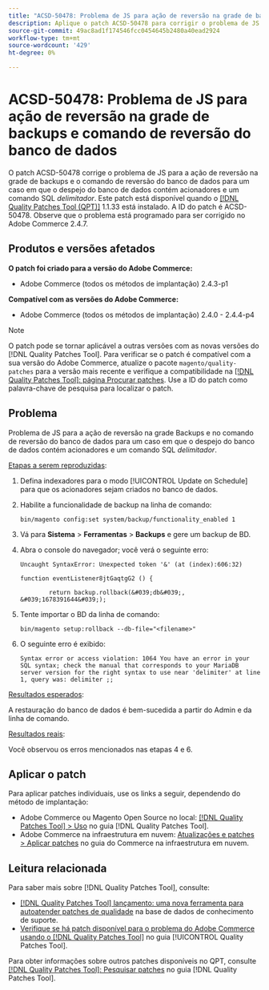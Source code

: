```yaml
---
title: "ACSD-50478: Problema de JS para ação de reversão na grade de backups e no comando de reversão do banco de dados"
description: Aplique o patch ACSD-50478 para corrigir o problema de JS para a ação de reversão na grade de backups e o comando de reversão do banco de dados para um caso em que o despejo do banco de dados contém acionadores e um comando SQL *delimitador*.
source-git-commit: 49ac8ad1f174546fcc0454645b2480a40ead2924
workflow-type: tm+mt
source-wordcount: '429'
ht-degree: 0%

---
```


# ACSD-50478: Problema de JS para ação de reversão na grade de backups e comando de reversão do banco de dados

O patch ACSD-50478 corrige o problema de JS para a ação de reversão na grade de backups e o comando de reversão do banco de dados para um caso em que o despejo do banco de dados contém acionadores e um comando SQL *delimitador*. Este patch está disponível quando o [[!DNL Quality Patches Tool (QPT)]](https://experienceleague.adobe.com/en/docs/commerce-knowledge-base/kb/announcements/commerce-announcements/magento-quality-patches-released-new-tool-to-self-serve-quality-patches) 1.1.33 está instalado. A ID do patch é ACSD-50478. Observe que o problema está programado para ser corrigido no Adobe Commerce 2.4.7.

## Produtos e versões afetados

**O patch foi criado para a versão do Adobe Commerce:**

* Adobe Commerce (todos os métodos de implantação) 2.4.3-p1

**Compatível com as versões do Adobe Commerce:**

* Adobe Commerce (todos os métodos de implantação) 2.4.0 - 2.4.4-p4

>[!NOTE]
>
>O patch pode se tornar aplicável a outras versões com as novas versões do [!DNL Quality Patches Tool]. Para verificar se o patch é compatível com a sua versão do Adobe Commerce, atualize o pacote `magento/quality-patches` para a versão mais recente e verifique a compatibilidade na [[!DNL Quality Patches Tool]: página Procurar patches](https://experienceleague.adobe.com/tools/commerce-quality-patches/index.html). Use a ID do patch como palavra-chave de pesquisa para localizar o patch.

## Problema

Problema de JS para a ação de reversão na grade Backups e no comando de reversão do banco de dados para um caso em que o despejo do banco de dados contém acionadores e um comando SQL *delimitador*.

<u>Etapas a serem reproduzidas</u>:

1. Defina indexadores para o modo [!UICONTROL Update on Schedule] para que os acionadores sejam criados no banco de dados.
1. Habilite a funcionalidade de backup na linha de comando:

   `bin/magento config:set system/backup/functionality_enabled 1`

1. Vá para **Sistema** > **Ferramentas** > **Backups** e gere um backup de BD.
1. Abra o console do navegador; você verá o seguinte erro:

   ```
   Uncaught SyntaxError: Unexpected token '&' (at (index):606:32)
   
   function eventListener8jtGaqtgG2 () {
   
           return backup.rollback(&#039;db&#039;, &#039;1678391644&#039;);
   ```

1. Tente importar o BD da linha de comando:

   `bin/magento setup:rollback --db-file="<filename>"`

1. O seguinte erro é exibido:

   ```
   Syntax error or access violation: 1064 You have an error in your SQL syntax; check the manual that corresponds to your MariaDB server version for the right syntax to use near 'delimiter' at line 1, query was: delimiter ;;
   ```

<u>Resultados esperados</u>:

A restauração do banco de dados é bem-sucedida a partir do Admin e da linha de comando.

<u>Resultados reais</u>:

Você observou os erros mencionados nas etapas 4 e 6.

## Aplicar o patch

Para aplicar patches individuais, use os links a seguir, dependendo do método de implantação:

* Adobe Commerce ou Magento Open Source no local: [[!DNL Quality Patches Tool] > Uso](https://experienceleague.adobe.com/docs/commerce-operations/tools/quality-patches-tool/usage.html) no guia [!DNL Quality Patches Tool].
* Adobe Commerce na infraestrutura em nuvem: [Atualizações e patches > Aplicar patches](https://experienceleague.adobe.com/docs/commerce-cloud-service/user-guide/develop/upgrade/apply-patches.html) no guia do Commerce na infraestrutura em nuvem.

## Leitura relacionada

Para saber mais sobre [!DNL Quality Patches Tool], consulte:

* [[!DNL Quality Patches Tool] lançamento: uma nova ferramenta para autoatender patches de qualidade](https://experienceleague.adobe.com/en/docs/commerce-knowledge-base/kb/announcements/commerce-announcements/magento-quality-patches-released-new-tool-to-self-serve-quality-patches) na base de dados de conhecimento de suporte.
* [Verifique se há patch disponível para o problema do Adobe Commerce usando o  [!DNL Quality Patches Tool]](/help/tools/quality-patches-tool/patches-available-in-qpt/check-patch-for-magento-issue-with-magento-quality-patches.md) no guia [!UICONTROL Quality Patches Tool].


Para obter informações sobre outros patches disponíveis no QPT, consulte [[!DNL Quality Patches Tool]: Pesquisar patches](https://experienceleague.adobe.com/tools/commerce-quality-patches/index.html) no guia [!DNL Quality Patches Tool].
